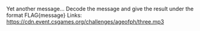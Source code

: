 Yet another message... Decode the message and give the result under the format FLAG{message} Links: https://cdn.event.csgames.org/challenges/ageofph/three.mp3